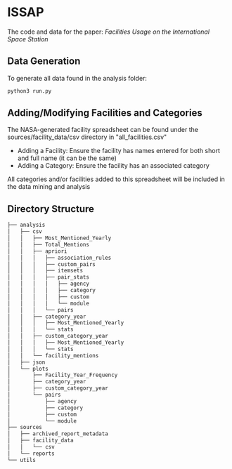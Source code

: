 # ISSAP 

The code and data for the paper: *Facilities Usage on the International Space Station*

## Data Generation

To generate all data found in the analysis folder:

```bash
python3 run.py
```

## Adding/Modifying Facilities and Categories

The NASA-generated facility spreadsheet can be found under the sources/facility_data/csv directory in "all_facilities.csv"

- Adding a Facility: Ensure the facility has names entered for both short and full name (it can be the same)
- Adding a Category: Ensure the facility has an associated category

All categories and/or facilities added to this spreadsheet will be included in the data mining and analysis

## Directory Structure

```bash
├── analysis
│   ├── csv
│   │   ├── Most_Mentioned_Yearly
│   │   ├── Total_Mentions
│   │   ├── apriori
│   │   │   ├── association_rules
│   │   │   ├── custom_pairs
│   │   │   ├── itemsets
│   │   │   ├── pair_stats
│   │   │   │   ├── agency
│   │   │   │   ├── category
│   │   │   │   ├── custom
│   │   │   │   └── module
│   │   │   └── pairs
│   │   ├── category_year
│   │   │   ├── Most_Mentioned_Yearly
│   │   │   └── stats
│   │   ├── custom_category_year
│   │   │   ├── Most_Mentioned_Yearly
│   │   │   └── stats
│   │   └── facility_mentions
│   ├── json
│   └── plots
│       ├── Facility_Year_Frequency
│       ├── category_year
│       ├── custom_category_year
│       └── pairs
│           ├── agency
│           ├── category
│           ├── custom
│           └── module
├── sources
│   ├── archived_report_metadata
│   ├── facility_data
│   │   └── csv
│   └── reports
└── utils
```